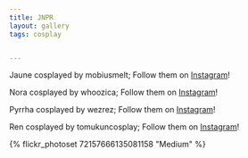 ```yaml
---
title: JNPR
layout: gallery
tags: cosplay


---
```


Jaune cosplayed by mobiusmelt; Follow them on [Instagram](https://www.instagram.com/mobiusmelt)!

Nora cosplayed by whoozica; Follow them on [Instagram](https://www.instagram.com/whoozica)!

Pyrrha cosplayed by wezrez; Follow them on [Instagram](https://www.instagram.com/wezrez)!

Ren cosplayed by tomukuncosplay; Follow them on [Instagram](https://www.instagram.com/tomukuncosplay)!

{% flickr_photoset 72157666135081158 "Medium" %}